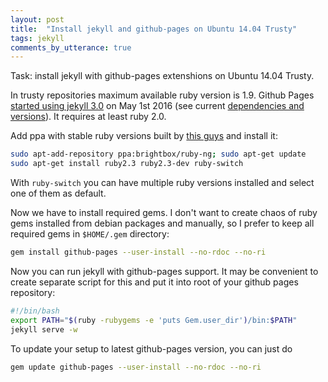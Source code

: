 ```yaml
---
layout: post
title:  "Install jekyll and github-pages on Ubuntu 14.04 Trusty"
tags: jekyll
comments_by_utterance: true
---
```

Task: install jekyll with github-pages extenshions on Ubuntu 14.04 Trusty.

In trusty repositories maximum available ruby version is 1.9. Github Pages [started using jekyll 3.0](https://github.com/blog/2100-github-pages-now-faster-and-simpler-with-jekyll-3-0) on May 1st 2016 (see current [dependencies and versions](https://pages.github.com/versions/)). It requires at least ruby 2.0.

Add ppa with stable ruby versions built by [this guys](https://www.brightbox.com/docs/ruby/ubuntu/) and install it:

```bash
sudo apt-add-repository ppa:brightbox/ruby-ng; sudo apt-get update
sudo apt-get install ruby2.3 ruby2.3-dev ruby-switch
```

With `ruby-switch` you can have multiple ruby versions installed and select one of them as default.

Now we have to install required gems. I don't want to create chaos of ruby gems installed from debian packages and manually, so I prefer to keep all required gems in `$HOME/.gem` directory:

```bash
gem install github-pages --user-install --no-rdoc --no-ri
```

Now you can run jekyll with github-pages support. It may be convenient to create separate script for this and put it into root of your github pages repository:

```bash
#!/bin/bash
export PATH="$(ruby -rubygems -e 'puts Gem.user_dir')/bin:$PATH"
jekyll serve -w
```

To update your setup to latest github-pages version, you can just do

```bash
gem update github-pages --user-install --no-rdoc --no-ri
```
